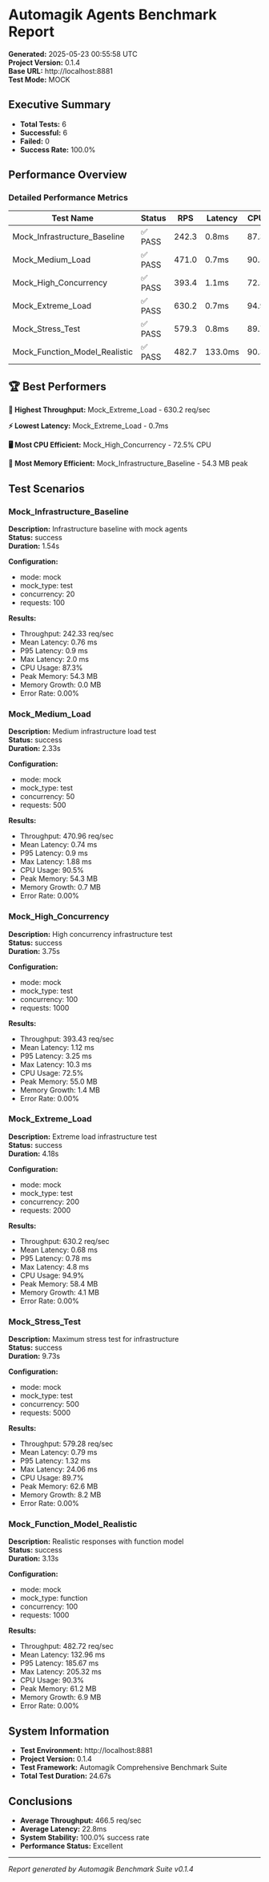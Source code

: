 # Automagik Agents Benchmark Report

**Generated:** 2025-05-23 00:55:58 UTC  
**Project Version:** 0.1.4  
**Base URL:** http://localhost:8881  
**Test Mode:** MOCK

## Executive Summary

- **Total Tests:** 6
- **Successful:** 6
- **Failed:** 0  
- **Success Rate:** 100.0%

## Performance Overview

### Detailed Performance Metrics

| Test Name | Status | RPS | Latency | CPU% | RAM(MB) | Error% |
|-----------|--------|-----|---------|------|---------|--------|
| Mock_Infrastructure_Baseline | ✅ PASS | 242.3 | 0.8ms | 87.3% | 54.3 | 0.00% |
| Mock_Medium_Load | ✅ PASS | 471.0 | 0.7ms | 90.5% | 54.3 | 0.00% |
| Mock_High_Concurrency | ✅ PASS | 393.4 | 1.1ms | 72.5% | 55.0 | 0.00% |
| Mock_Extreme_Load | ✅ PASS | 630.2 | 0.7ms | 94.9% | 58.4 | 0.00% |
| Mock_Stress_Test | ✅ PASS | 579.3 | 0.8ms | 89.7% | 62.6 | 0.00% |
| Mock_Function_Model_Realistic | ✅ PASS | 482.7 | 133.0ms | 90.3% | 61.2 | 0.00% |

## 🏆 Best Performers

**🚀 Highest Throughput:** Mock_Extreme_Load - 630.2 req/sec

**⚡ Lowest Latency:** Mock_Extreme_Load - 0.7ms

**🖥️ Most CPU Efficient:** Mock_High_Concurrency - 72.5% CPU

**💾 Most Memory Efficient:** Mock_Infrastructure_Baseline - 54.3 MB peak


## Test Scenarios

### Mock_Infrastructure_Baseline

**Description:** Infrastructure baseline with mock agents  
**Status:** success  
**Duration:** 1.54s  

**Configuration:**
- mode: mock
- mock_type: test
- concurrency: 20
- requests: 100

**Results:**
- Throughput: 242.33 req/sec
- Mean Latency: 0.76 ms
- P95 Latency: 0.9 ms
- Max Latency: 2.0 ms
- CPU Usage: 87.3%
- Peak Memory: 54.3 MB
- Memory Growth: 0.0 MB
- Error Rate: 0.00%

### Mock_Medium_Load

**Description:** Medium infrastructure load test  
**Status:** success  
**Duration:** 2.33s  

**Configuration:**
- mode: mock
- mock_type: test
- concurrency: 50
- requests: 500

**Results:**
- Throughput: 470.96 req/sec
- Mean Latency: 0.74 ms
- P95 Latency: 0.9 ms
- Max Latency: 1.88 ms
- CPU Usage: 90.5%
- Peak Memory: 54.3 MB
- Memory Growth: 0.7 MB
- Error Rate: 0.00%

### Mock_High_Concurrency

**Description:** High concurrency infrastructure test  
**Status:** success  
**Duration:** 3.75s  

**Configuration:**
- mode: mock
- mock_type: test
- concurrency: 100
- requests: 1000

**Results:**
- Throughput: 393.43 req/sec
- Mean Latency: 1.12 ms
- P95 Latency: 3.25 ms
- Max Latency: 10.3 ms
- CPU Usage: 72.5%
- Peak Memory: 55.0 MB
- Memory Growth: 1.4 MB
- Error Rate: 0.00%

### Mock_Extreme_Load

**Description:** Extreme load infrastructure test  
**Status:** success  
**Duration:** 4.18s  

**Configuration:**
- mode: mock
- mock_type: test
- concurrency: 200
- requests: 2000

**Results:**
- Throughput: 630.2 req/sec
- Mean Latency: 0.68 ms
- P95 Latency: 0.78 ms
- Max Latency: 4.8 ms
- CPU Usage: 94.9%
- Peak Memory: 58.4 MB
- Memory Growth: 4.1 MB
- Error Rate: 0.00%

### Mock_Stress_Test

**Description:** Maximum stress test for infrastructure  
**Status:** success  
**Duration:** 9.73s  

**Configuration:**
- mode: mock
- mock_type: test
- concurrency: 500
- requests: 5000

**Results:**
- Throughput: 579.28 req/sec
- Mean Latency: 0.79 ms
- P95 Latency: 1.32 ms
- Max Latency: 24.06 ms
- CPU Usage: 89.7%
- Peak Memory: 62.6 MB
- Memory Growth: 8.2 MB
- Error Rate: 0.00%

### Mock_Function_Model_Realistic

**Description:** Realistic responses with function model  
**Status:** success  
**Duration:** 3.13s  

**Configuration:**
- mode: mock
- mock_type: function
- concurrency: 100
- requests: 1000

**Results:**
- Throughput: 482.72 req/sec
- Mean Latency: 132.96 ms
- P95 Latency: 185.67 ms
- Max Latency: 205.32 ms
- CPU Usage: 90.3%
- Peak Memory: 61.2 MB
- Memory Growth: 6.9 MB
- Error Rate: 0.00%


## System Information

- **Test Environment:** http://localhost:8881
- **Project Version:** 0.1.4
- **Test Framework:** Automagik Comprehensive Benchmark Suite
- **Total Test Duration:** 24.67s

## Conclusions


- **Average Throughput:** 466.5 req/sec
- **Average Latency:** 22.8ms
- **System Stability:** 100.0% success rate
- **Performance Status:** Excellent


---
*Report generated by Automagik Benchmark Suite v0.1.4*
